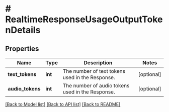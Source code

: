 # # RealtimeResponseUsageOutputTokenDetails

## Properties

Name | Type | Description | Notes
------------ | ------------- | ------------- | -------------
**text_tokens** | **int** | The number of text tokens used in the Response. | [optional]
**audio_tokens** | **int** | The number of audio tokens used in the Response. | [optional]

[[Back to Model list]](../../README.md#models) [[Back to API list]](../../README.md#endpoints) [[Back to README]](../../README.md)

